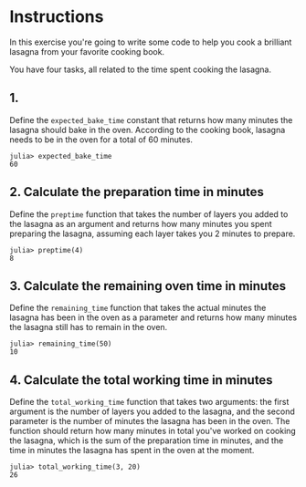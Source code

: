 # Instructions

In this exercise you're going to write some code to help you cook a brilliant lasagna from your favorite cooking book.

You have four tasks, all related to the time spent cooking the lasagna.

## 1. 

Define the `expected_bake_time` constant that returns how many minutes the lasagna should bake in the oven. According to the cooking book, lasagna needs to be in the oven for a total of 60 minutes.

```julia-repl
julia> expected_bake_time
60
```

## 2. Calculate the preparation time in minutes

Define the `preptime` function that takes the number of layers you added to the lasagna as an argument and returns how many minutes you spent preparing the lasagna, assuming each layer takes you 2 minutes to prepare.

```julia-repl
julia> preptime(4)
8
```

## 3. Calculate the remaining oven time in minutes

Define the `remaining_time` function that takes the actual minutes the lasagna has been in the oven as a parameter and returns how many minutes the lasagna still has to remain in the oven.

```julia-repl
julia> remaining_time(50)
10
```

## 4. Calculate the total working time in minutes

Define the `total_working_time` function that takes two arguments: the first argument is the number of layers you added to the lasagna, and the second parameter is the number of minutes the lasagna has been in the oven.
The function should return how many minutes in total you've worked on cooking the lasagna, which is the sum of the preparation time in minutes, and the time in minutes the lasagna has spent in the oven at the moment.

```julia-repl
julia> total_working_time(3, 20)
26
```
